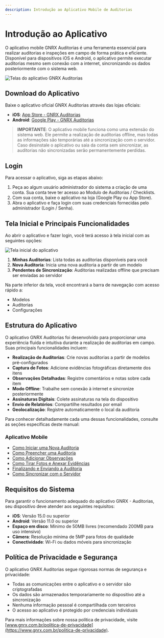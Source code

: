 ```yaml
---
description: Introdução ao Aplicativo Mobile de Auditorias
---
```


# Introdução ao Aplicativo

O aplicativo mobile GNRX Auditorias é uma ferramenta essencial para realizar auditorias e inspeções em campo de forma prática e eficiente. Disponível para dispositivos iOS e Android, o aplicativo permite executar auditorias mesmo sem conexão com a internet, sincronizando os dados posteriormente com o sistema web.

![Telas do aplicativo GNRX Auditorias](https://example.com/imagens/app-auditorias-telas.png)

## Download do Aplicativo

Baixe o aplicativo oficial GNRX Auditorias através das lojas oficiais:

* **iOS**: [App Store - GNRX Auditorias](http://apps.apple.com/br/app/gnrx/id1138344503)
* **Android**: [Google Play - GNRX Auditorias](https://play.google.com/store/apps/details?id=br.com.auditoria.nrxgestao.gnrx_auditoria)

> **IMPORTANTE**: O aplicativo mobile funciona como uma extensão do sistema web. Ele permite a realização de auditorias offline, mas todas as informações são temporárias até a sincronização com o servidor. Caso desinstale o aplicativo ou saia da conta sem sincronizar, as auditorias não sincronizadas serão permanentemente perdidas.

## Login

Para acessar o aplicativo, siga as etapas abaixo:

1. Peça ao algum usuário administrador do sistema a criação de uma conta. Sua conta teve ter acesso ao Modulo de Auditorias / Checklists.
2. Com sua conta, baixe o aplicativo na loja (Google Play ou App Store).
3. Abra o aplicativo e faça login com suas credenciais fornecidas pelo administrador (Login / Senha).

## Tela Inicial e Principais Funcionalidades

Ao abrir o aplicativo e fazer login, você terá acesso à tela inicial com as seguintes opções:

![Tela inicial do aplicativo](https://example.com/imagens/app-tela-inicial.png)

1. **Minhas Auditorias**: Lista todas as auditorias disponíveis para você
2. **Nova Auditoria**: Inicia uma nova auditoria a partir de um modelo
3. **Pendentes de Sincronização**: Auditorias realizadas offline que precisam ser enviadas ao servidor

Na parte inferior da tela, você encontrará a barra de navegação com acesso rápido a:

* Modelos
* Auditorias
* Configurações

## Estrutura do Aplicativo

O aplicativo GNRX Auditorias foi desenvolvido para proporcionar uma experiência fluida e intuitiva durante a realização de auditorias em campo. Suas principais funcionalidades incluem:

* **Realização de Auditorias**: Crie novas auditorias a partir de modelos pré-configurados
* **Captura de Fotos**: Adicione evidências fotográficas diretamente dos itens
* **Observações Detalhadas**: Registre comentários e notas sobre cada item
* **Modo Offline**: Trabalhe sem conexão à internet e sincronize posteriormente
* **Assinaturas Digitais**: Colete assinaturas na tela do dispositivo
* **Envio de Relatórios**: Compartilhe resultados por email
* **Geolocalização**: Registre automaticamente o local da auditoria

Para conhecer detalhadamente cada uma dessas funcionalidades, consulte as seções específicas deste manual:

### Aplicativo Mobile

* [Como Iniciar uma Nova Auditoria](nova-auditoria.md)
* [Como Preencher uma Auditoria](../../preencher-auditoria/)
* [Como Adicionar Observações](../../adicionar-observacoes/)
* [Como Tirar Fotos e Anexar Evidências](../../tirar-fotos/)
* [Finalizando e Enviando a Auditoria](../../finalizar-enviar/)
* [Como Sincronizar com o Servidor](../../sincronizar/)

## Requisitos do Sistema

Para garantir o funcionamento adequado do aplicativo GNRX - Auditorias, seu dispositivo deve atender aos seguintes requisitos:

* **iOS**: Versão 15.0 ou superior
* **Android**: Versão 11.0 ou superior
* **Espaço em disco**: Mínimo de 50MB livres (recomendado 200MB para uso intensivo)
* **Câmera**: Resolução mínima de 5MP para fotos de qualidade
* **Conectividade**: Wi-Fi ou dados móveis para sincronização

## Política de Privacidade e Segurança

O aplicativo GNRX Auditorias segue rigorosas normas de segurança e privacidade:

* Todas as comunicações entre o aplicativo e o servidor são criptografadas
* Os dados são armazenados temporariamente no dispositivo até a sincronização
* Nenhuma informação pessoal é compartilhada com terceiros
* O acesso ao aplicativo é protegido por credenciais individuais

Para mais informações sobre nossa política de privacidade, visite [www.gnrx.com.br/politica-de-privacidade](https://www.gnrx.com.br/politica-de-privacidade).
